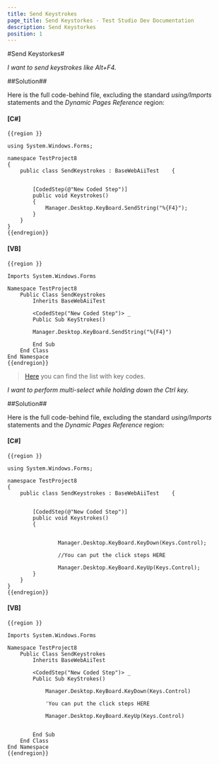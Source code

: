 ```yaml
---
title: Send Keystrokes
page_title: Send Keystorkes - Test Studio Dev Documentation
description: Send Keystorkes
position: 1
---
```

#Send Keystorkes#

*I want to send keystrokes like Alt+F4.*

##Solution##

Here is the full code-behind file, excluding the standard *using/Imports* statements and the *Dynamic Pages Reference* region:

#### __[C#]__

    {{region }}

    using System.Windows.Forms;
    
    namespace TestProject8
    {     
        public class SendKeystrokes : BaseWebAiiTest    {  
            
        
            [CodedStep(@"New Coded Step")]
            public void Keystrokes()
            {
                Manager.Desktop.KeyBoard.SendString("%{F4}");
            }
        }
    }
    {{endregion}}

#### __[VB]__

    {{region }}

    Imports System.Windows.Forms
    
    Namespace TestProject8
        Public Class SendKeystrokes
            Inherits BaseWebAiiTest
            
            <CodedStep("New Coded Step")> _
            Public Sub KeyStrokes()
    
            Manager.Desktop.KeyBoard.SendString("%{F4}")
            
            End Sub
        End Class
    End Namespace
    {{endregion}}

> <a href="http://msdn.microsoft.com/en-us/library/system.windows.forms.sendkeys(v=vs.110).aspx" target="_blank">Here</a> you can find the list with key codes.

*I want to perform multi-select while holding down the Ctrl key.*

##Solution##

Here is the full code-behind file, excluding the standard *using/Imports* statements and the *Dynamic Pages Reference* region:

#### __[C#]__

    {{region }}

    using System.Windows.Forms;
    
    namespace TestProject8
    {     
        public class SendKeystrokes : BaseWebAiiTest    {  
            
        
            [CodedStep(@"New Coded Step")]
            public void Keystrokes()
            {
                
                    
                    Manager.Desktop.KeyBoard.KeyDown(Keys.Control);
    
                    //You can put the click steps HERE
    
                    Manager.Desktop.KeyBoard.KeyUp(Keys.Control);
            }
        }
    }
    {{endregion}}

#### __[VB]__

    {{region }}

    Imports System.Windows.Forms
    
    Namespace TestProject8
        Public Class SendKeystrokes
            Inherits BaseWebAiiTest
            
            <CodedStep("New Coded Step")> _
            Public Sub KeyStrokes()
                
                Manager.Desktop.KeyBoard.KeyDown(Keys.Control)
    
                'You can put the click steps HERE
    
                Manager.Desktop.KeyBoard.KeyUp(Keys.Control)
    
            
            End Sub
        End Class
    End Namespace
    {{endregion}}

